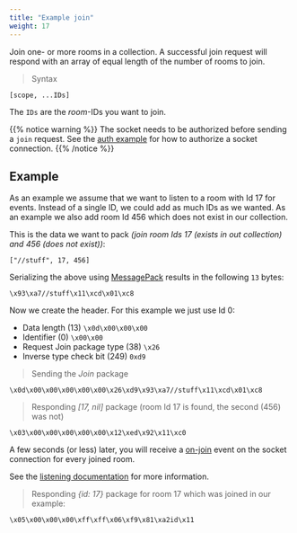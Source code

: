 ```yaml
---
title: "Example join"
weight: 17
---
```


Join one- or more rooms in a collection. A successful join request will respond with an array of equal length of the number of rooms to join.


> Syntax

```none
[scope, ...IDs]
```

The `IDs` are the *room*-IDs you want to join.

{{% notice warning %}}
The socket needs to be authorized before sending a `join` request.
See the [auth example](../auth) for how to authorize a socket connection.
{{% /notice %}}

## Example

As an example we assume that we want to listen to a room with Id 17 for events. Instead of a single ID, we could add as much IDs as we wanted. As an example we also add room Id 456 which does not exist in our collection.

This is the data we want to pack *(join room Ids 17 (exists in out collection) and 456 (does not exist))*:

`["//stuff", 17, 456]`

Serializing the above using [MessagePack](https://msgpack.org) results in the following `13` bytes:

`\x93\xa7//stuff\x11\xcd\x01\xc8`

Now we create the header. For this example we just use Id 0:

- Data length (13) `\x0d\x00\x00\x00`
- Identifier (0) `\x00\x00`
- Request Join package type (38) `\x26`
- Inverse type check bit (249) `0xd9`

> Sending the *Join* package

```none
\x0d\x00\x00\x00\x00\x00\x26\xd9\x93\xa7//stuff\x11\xcd\x01\xc8
```

> Responding *[17, nil]* package (room Id 17 is found, the second (456) was not)

```none
\x03\x00\x00\x00\x00\x00\x12\xed\x92\x11\xc0
```

A few seconds (or less) later, you will receive a [on-join](../../../listening/on-join) event on the socket connection for every joined room.

See the [listening documentation](../../../listening) for more information.

> Responding *{id: 17}* package for room 17 which was joined in our example:

```none
\x05\x00\x00\x00\xff\xff\x06\xf9\x81\xa2id\x11
```
